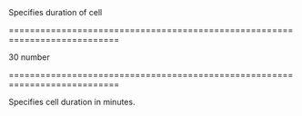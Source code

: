 <!--**
/*-------------------------------------------
    Auto-generated file. Do not modify.
-------------------------------------------

**-->
<!--d-->Specifies duration of cell<!--/d-->
===========================================================================
<!--default-->30<!--/default-->
<!--type-->number<!--/type-->
===========================================================================

<!--shortDescription-->
Specifies cell duration in minutes.
<!--/shortDescription-->

<!--fullDescription-->

<!--/fullDescription-->
